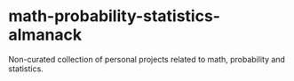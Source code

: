 # math-probability-statistics-almanack
Non-curated collection of personal projects related to math, probability and statistics.
